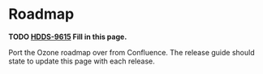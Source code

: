 # Roadmap

**TODO [HDDS-9615](https://issues.apache.org/jira/browse/HDDS-9615) Fill in this page.**

Port the Ozone roadmap over from Confluence. The release guide should state to update this page with each release.
